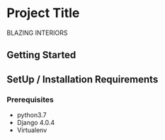 # Project Title

BLAZING INTERIORS

## Getting Started

## SetUp / Installation Requirements

### Prerequisites

* python3.7
* Django 4.0.4
* Virtualenv